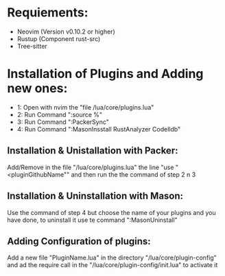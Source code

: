 # Requiements:
- Neovim (Version v0.10.2 or higher)
- Rustup (Component rust-src)
- Tree-sitter

# Installation of Plugins and Adding new ones:
- 1: Open with nvim the "file /lua/core/plugins.lua"
- 2: Run Command ":source %"
- 3: Run Command ":PackerSync"
- 4: Run Command ":MasonInsstall RustAnalyzer Codelldb"
## Installation & Unistallation with Packer:
Add/Remove in the file "/lua/core/plugins.lua" the line "use "<pluginGithubName"" and then run the the command of step 2 n 3

## Installation & Uninstallation with Mason:
Use the command of step 4 but choose the name of your plugins and you have done, to uninstall it use te command ":MasonUninstall"

## Adding Configuration of plugins:
Add a new file "PluginName.lua" in the directory "/lua/core/plugin-config" and ad the require call in the "/lua/core/plugin-config/init.lua" to activate it

